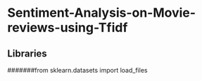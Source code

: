 # Sentiment-Analysis-on-Movie-reviews-using-Tfidf


Libraries 
---
#######from sklearn.datasets import load_files  



